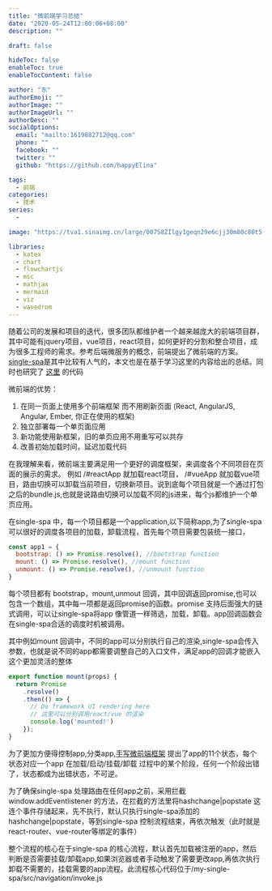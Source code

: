 ```yaml
---
title: "微前端学习总结"
date: "2020-05-24T12:00:06+08:00"
description: ""

draft: false

hideToc: false
enableToc: true
enableTocContent: false

author: "东"
authorEmoji: ""
authorImage: ""
authorImageUrl: ""
authorDesc: ""
socialOptions:
  email: "mailto:1619882712@qq.com"
  phone: ""
  facebook: ""
  twitter: ""
  github: "https://github.com/happyElina"

tags:
  - 前端
categories:
  - 技术
series:
  -

image: "https://tva1.sinaimg.cn/large/007S8ZIlgy1geqn29e6cjj30m80c80t5.jpg"

libraries:
  - katex
  - chart
  - flowchartjs
  - msc
  - mathjax
  - mermaid
  - viz
  - wavedrom
---
```


随着公司的发展和项目的迭代，很多团队都维护者一个越来越庞大的前端项目群，其中可能有jquery项目，vue项目，react项目，如何更好的分割和整合项目，成为很多工程师的需求。参考后端微服务的概念，前端提出了微前端的方案。
[single-spa](https://zh-hans.single-spa.js.org/docs/)是其中比较有人气的，本文也是在基于学习这里的内容给出的总结。同时也研究了
[这里](https://github.com/YataoZhang/my-single-spa/issues/4) 的代码

  微前端的优势：
1.   在同一页面上使用多个前端框架 而不用刷新页面 (React, AngularJS, Angular, Ember, 你正在使用的框架)
1. 独立部署每一个单页面应用
1. 新功能使用新框架，旧的单页应用不用重写可以共存
1. 改善初始加载时间，延迟加载代码

在我理解来看，微前端主要满足用一个更好的调度框架，来调度各个不同项目在页面的展示的需求。
例如 /#reactApp 就加载react项目，
/#vueApp 就加载vue项目，路由切换可以卸载当前项目，切换新项目。说到底每个项目就是一个通过打包之后的bundle.js,也就是说路由切换可以加载不同的js进来，每个js都维护一个单页应用。

在single-spa 中，每一个项目都是一个application,以下简称app,为了single-spa可以很好的调度各项目的加载，卸载流程，首先每个项目需要包装统一接口，

```js
const app1 = {
  bootstrap: () => Promise.resolve(), //bootstrap function
  mount: () => Promise.resolve(), //mount function
  unmount: () => Promise.resolve(), //unmount function
}
```
每个项目都有 bootstrap，mount,unmout 回调，其中回调返回promise,也可以包含一个数组，其中每一项都是返回promise的函数。promise 支持后面强大的链式调用，可以让single-spa将app 像管道一样筛选，加载，卸载。app回调函数会在single-spa合适的调度时机被调用。

其中例如mount 回调中，不同的app可以分别执行自己的渲染,single-spa会传入参数，也就是说不同的app都需要调整自己的入口文件，满足app的回调才能嵌入这个更加灵活的整体
```js
export function mount(props) {
  return Promise
    .resolve()
    .then(() => {
      // Do framework UI rendering here
      // 这里可以分别调用react/vue 的渲染
      console.log('mounted!')
    });
}

```


为了更加方便得控制app,分类app,[手写微前端框架](https://github.com/YataoZhang/my-single-spa/issues/4) 提出了app的11个状态，每个状态对应一个app 在加载/启动/挂载/卸载 过程中的某个阶段，任何一个阶段出错了，状态都成为出错状态，不可逆。

为了确保single-spa 处理路由在任何app之前，采用拦截window.addEventlistener 的方法，在拦截的方法里将hashchange|popstate 这连个事件存储起来，先不执行，默认只执行single-spa添加的hashchange|popstate，等到single-spa 控制流程结束，再依次触发（此时就是react-router、vue-router等绑定的事件）

整个流程的核心在于single-spa 的核心流程，默认首先加载被注册的app，然后判断是否需要挂载/卸载app,如果浏览器或者手动触发了需要更改app,再依次执行卸载不需要的，挂载需要的app流程。此流程核心代码位于/my-single-spa/src/navigation/invoke.js